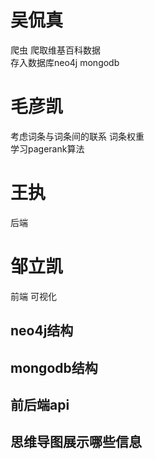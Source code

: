# 吴侃真
爬虫 爬取维基百科数据  
存入数据库neo4j mongodb

# 毛彦凯
考虑词条与词条间的联系 词条权重  
学习pagerank算法

# 王执
后端 

# 邹立凯
前端 可视化



## neo4j结构


## mongodb结构 



## 前后端api



## 思维导图展示哪些信息